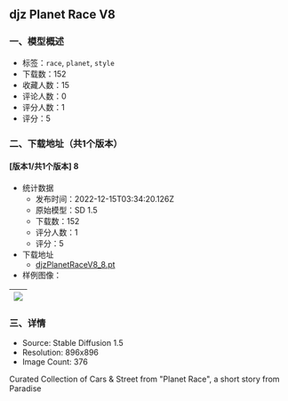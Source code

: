## djz Planet Race V8
### 一、模型概述

- 标签：`race`, `planet`, `style`
- 下载数：152
- 收藏人数：15
- 评论人数：0
- 评分人数：1
- 评分：5

### 二、下载地址（共1个版本）

#### [版本1/共1个版本] 8

- 统计数据
  - 发布时间：2022-12-15T03:34:20.126Z
  - 原始模型：SD 1.5
  - 下载数：152
  - 评分人数：1
  - 评分：5
- 下载地址
  - [djzPlanetRaceV8_8.pt](https://civitai.com/api/download/models/1487)
- 样例图像：

| <img src="https://image.civitai.com/xG1nkqKTMzGDvpLrqFT7WA/a057a283-6569-4ea7-391a-cb65a2069000/width=450/12954.jpeg" /> |
| ---- |


### 三、详情
<ul><li>Source: Stable Diffusion 1.5</li><li>Resolution: 896x896</li><li>Image Count: 376</li></ul><p>Curated Collection of Cars &amp; Street from "Planet Race", a short story from Paradise</p>